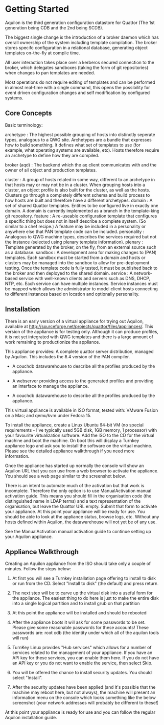 Getting Started
===============

Aquilon is the third generation configuration datastore for Quattor (The
1st generation being CDB and the 2nd being SCDB).

The biggest single change is the introduction of a broker daemon which
has overall ownership of the system including template compilation. The
broker stores specifc configuration in a relational database, generating
object templates on-the-fly at compile time.

All user interaction takes place over a kerberos secured connection to
the broker, which delegates sandboxes (taking the form of git
repositories) when changes to pan templates are needed.

Most operations do not require editing of templates and can be performed
in almost real-time with a single command, this opens the possibility
for event driven configuration changes and self modification by
configured systems.

Core Concepts
-------------

Basic terminology:

archetype
:   The highest possible grouping of hosts into distinctly seperate
    types, analogous to a QWG site. Archetypes are a bundle that
    expresses how to build something. It defines what set of templates
    to use (for example, what operating systems are available, etc).
    Hosts therefore require an archetype to define how they are
    compiled.

broker (aqd)
:   The backend which the aq client communicates with and the owner of
    all object and production templates.

cluster
:   A group of hosts related in some way, different to an
    archetype in that hosts may or may not be in a cluster. When
    grouping hosts into a cluster, an object profile is also built for
    the cluster, as well as the hosts. Clusters go through a
    completely different schema and build process to how hosts are
    built and therefore have a different archetypes.
domain
:   A set of shared Quattor templates. Entities to be
    configured live in exactly one domain. A domain is currently
    implemented as a branch in the template-king git repository.
feature
:   A re-useable configuration template that configures a
    specific thing but does not in itself describe a complete
    system. (So similar to a chef recipe.) A feature may be included in
    a personality or anywhere else that PAN template code can be
    included.
personality
:   Analogous to QWG machine types, describes the
    services required but not the instance (selected using plenary
    template information).
plenary
:   Template generated by the broker, on the fly, from an
    external source such as a database.
sandbox
:   A development area for making changes to (PAN)
    templates. Each sandbox must be started from a domain and hosts or
    clusters may be managed into the sandbox to allow for pre-deployment
    testing. Once the template code is fully tested, it must be
    published back to the broker and then deployed to the shared domain.
service
:   A network-based service with well-known clients and
    servers such as DNS, DHCP, NTP, etc. Each service can have multiple
    instances. Service instances must be mapped which allows the
    administrator to model client hosts connecting to different
    instances based on location and optionally personality.


Installation
------------

There is an early version of a virtual appliance for trying out Aquilon,
available at http://sourceforge.net/projects/quattor/files/appliances/.
This version of the appliance is for testing only. Although it can
produce profiles, it is not yet integrated with QWG templates and there
is a large amount of work remaining to productionize the appliance.

This appliance provides: A complete quattor server distribution, managed
by Aquilon. This includes the 8.4 version of the PAN compiler.

-   A couchdb datawarehouse to describe all the profiles produced by the
    appliance.

-   A webserver providing access to the generated profiles and providing
    an interface to manage the appliance.

-   A couchdb datawarehouse to describe all the profiles produced by the
    appliance.

This virtual appliance is available in ISO format, tested with: VMware
Fusion on a Mac; and qemu/kvm under Fedora 15.

To install the appliance, create a Linux Ubuntu 64-bit VM (no special
requirements - I've typically used 5GB disk, 1GB memory, 1 processor)
with your favourite virtualization software. Add the ISO to the CD for
the virtual machine and boot the machine. On boot this will display a
Turnkey appliance logo and ask you to install the software on the
virtual machine. Please see the detailed appliance walkthrough if you
need more information.

Once the appliance has started up normally the console will show an
Aquilon URL that you can use from a web browser to activate the
appliance. You should see a web page similar to the screenshot below.

There is an intent to automate much of the activation but that work is
incomplete. Therefore the only option is to use ManualActivation manual
activation guide. This means you should fill in the organisation code
(the distinguished name in LDAP terms) and a text representation of the
organisation, but leave the Quattor URL empty. Submit that form to
activate your appliance. At this point your appliance will be ready for
use. You should be able to look at the appliance status, browse logs,
etc. Without any hosts defined within Aquilon, the datawarehouse will
not yet be of any use.

See the ManualActivation manual activation guide to continue setting up
your Aquilon appliance.

Appliance Walkthrough
---------------------

Creating an Aquilon appliance from the ISO should take only a couple of
minutes. Follow the steps below:

1.  At first you will see a Turnkey installation page offering to
    install to disk or run from the CD. Select "Install to disk" (the
    default) and press return.

2.  The next step will be to carve up the virtual disk into a useful
    form for the appliance. The easiest thing to do here is just to make
    the entire disk into a single logical partition and to install grub
    on that partition

3.  At this point the appliance will be installed and should be rebooted

4.  After the appliance boots it will ask for some passwords to be set.
    Please give some reasonable passwords for these accounts! These
    passwords are: root cdb (the identity under which all of the aquilon
    tools will run)

5.  TurnKey Linux provides "Hub services" which allows for a number of
    services related to the management of your appliance. If you have an
    API key for these services, you can enable them here. If you do not
    have an API key or you do not want to enable the service, then
    select Skip.

6.  You will be offered the chance to install security updates. You
    should select "Install".

7.  After the security updates have been applied (and it's possible that
    the machine may reboot here, but not always), the machine will
    present an information menu on the console which looks something
    like the below screenshot (your network addresses will probably be
    different to these!)

At this point your appliance is ready for use and you can follow the
regular Aquilon installation guide.
